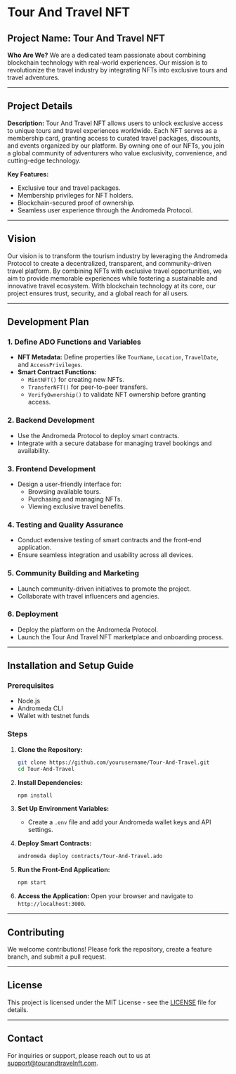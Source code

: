 # Tour And Travel NFT

## Project Name: Tour And Travel NFT

**Who Are We?**
We are a dedicated team passionate about combining blockchain technology with real-world experiences. Our mission is to revolutionize the travel industry by integrating NFTs into exclusive tours and travel adventures.

---

## Project Details

**Description:**
Tour And Travel NFT allows users to unlock exclusive access to unique tours and travel experiences worldwide. Each NFT serves as a membership card, granting access to curated travel packages, discounts, and events organized by our platform. By owning one of our NFTs, you join a global community of adventurers who value exclusivity, convenience, and cutting-edge technology.

**Key Features:**
- Exclusive tour and travel packages.
- Membership privileges for NFT holders.
- Blockchain-secured proof of ownership.
- Seamless user experience through the Andromeda Protocol.

---

## Vision

Our vision is to transform the tourism industry by leveraging the Andromeda Protocol to create a decentralized, transparent, and community-driven travel platform. By combining NFTs with exclusive travel opportunities, we aim to provide memorable experiences while fostering a sustainable and innovative travel ecosystem. With blockchain technology at its core, our project ensures trust, security, and a global reach for all users.

---

## Development Plan

### 1. **Define ADO Functions and Variables**
   - **NFT Metadata:** Define properties like `TourName`, `Location`, `TravelDate`, and `AccessPrivileges`.
   - **Smart Contract Functions:**
     - `MintNFT()` for creating new NFTs.
     - `TransferNFT()` for peer-to-peer transfers.
     - `VerifyOwnership()` to validate NFT ownership before granting access.

### 2. **Backend Development**
   - Use the Andromeda Protocol to deploy smart contracts.
   - Integrate with a secure database for managing travel bookings and availability.

### 3. **Frontend Development**
   - Design a user-friendly interface for:
     - Browsing available tours.
     - Purchasing and managing NFTs.
     - Viewing exclusive travel benefits.

### 4. **Testing and Quality Assurance**
   - Conduct extensive testing of smart contracts and the front-end application.
   - Ensure seamless integration and usability across all devices.

### 5. **Community Building and Marketing**
   - Launch community-driven initiatives to promote the project.
   - Collaborate with travel influencers and agencies.

### 6. **Deployment**
   - Deploy the platform on the Andromeda Protocol.
   - Launch the Tour And Travel NFT marketplace and onboarding process.

---

## Installation and Setup Guide

### Prerequisites
- Node.js
- Andromeda CLI
- Wallet with testnet funds

### Steps

1. **Clone the Repository:**
   ```bash
   git clone https://github.com/yourusername/Tour-And-Travel.git
   cd Tour-And-Travel
   ```

2. **Install Dependencies:**
   ```bash
   npm install
   ```

3. **Set Up Environment Variables:**
   - Create a `.env` file and add your Andromeda wallet keys and API settings.

4. **Deploy Smart Contracts:**
   ```bash
   andromeda deploy contracts/Tour-And-Travel.ado
   ```

5. **Run the Front-End Application:**
   ```bash
   npm start
   ```

6. **Access the Application:**
   Open your browser and navigate to `http://localhost:3000`.

---

## Contributing

We welcome contributions! Please fork the repository, create a feature branch, and submit a pull request.

---

## License

This project is licensed under the MIT License - see the [LICENSE](LICENSE) file for details.

---

## Contact

For inquiries or support, please reach out to us at [support@tourandtravelnft.com](mailto:support@tourandtravelnft.com).
